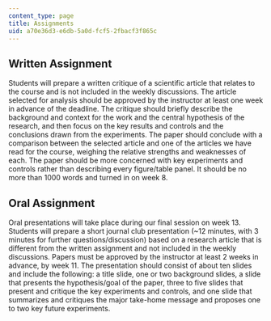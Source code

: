 ```yaml
---
content_type: page
title: Assignments
uid: a70e36d3-e6db-5a0d-fcf5-2fbacf3f865c
---
```


Written Assignment
------------------

Students will prepare a written critique of a scientific article that relates to the course and is not included in the weekly discussions. The article selected for analysis should be approved by the instructor at least one week in advance of the deadline. The critique should briefly describe the background and context for the work and the central hypothesis of the research, and then focus on the key results and controls and the conclusions drawn from the experiments. The paper should conclude with a comparison between the selected article and one of the articles we have read for the course, weighing the relative strengths and weaknesses of each. The paper should be more concerned with key experiments and controls rather than describing every figure/table panel. It should be no more than 1000 words and turned in on week 8.

Oral Assignment
---------------

Oral presentations will take place during our final session on week 13. Students will prepare a short journal club presentation (~12 minutes, with 3 minutes for further questions/discussion) based on a research article that is different from the written assignment and not included in the weekly discussions. Papers must be approved by the instructor at least 2 weeks in advance, by week 11. The presentation should consist of about ten slides and include the following: a title slide, one or two background slides, a slide that presents the hypothesis/goal of the paper, three to five slides that present and critique the key experiments and controls, and one slide that summarizes and critiques the major take-home message and proposes one to two key future experiments.